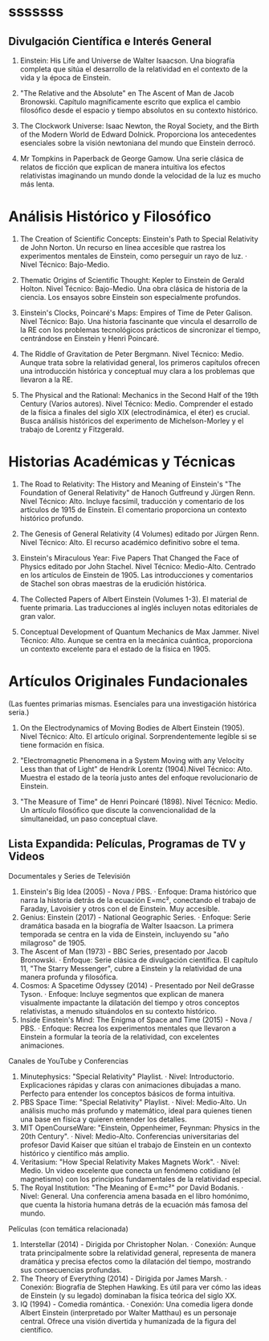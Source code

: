 
# sssssss

## Divulgación Científica e Interés General


1. Einstein: His Life and Universe de Walter Isaacson. Una biografía completa que sitúa el desarrollo de la relatividad en el contexto de la vida y la época de Einstein.

2. "The Relative and the Absolute" en The Ascent of Man de Jacob Bronowski. Capítulo magníficamente escrito que explica el cambio filosófico desde el espacio y tiempo absolutos en su contexto histórico.

3. The Clockwork Universe: Isaac Newton, the Royal Society, and the Birth of the Modern World de Edward Dolnick. Proporciona los antecedentes esenciales sobre la visión newtoniana del mundo que Einstein derrocó.

4. Mr Tompkins in Paperback de George Gamow. Una serie clásica de relatos de ficción que explican de manera intuitiva los efectos relativistas imaginando un mundo donde la velocidad de la luz es mucho más lenta.

# Análisis Histórico y Filosófico

1. The Creation of Scientific Concepts: Einstein's Path to Special Relativity de John Norton. Un recurso en línea accesible que rastrea los experimentos mentales de Einstein, 
como perseguir un rayo de luz. · Nivel Técnico: Bajo-Medio. 

2. Thematic Origins of Scientific Thought: Kepler to Einstein de Gerald Holton. Nivel Técnico: Bajo-Medio. Una obra clásica de historia de la ciencia. Los ensayos sobre Einstein son especialmente profundos.

3. Einstein's Clocks, Poincaré's Maps: Empires of Time de Peter Galison. Nivel Técnico: Bajo. Una historia fascinante que vincula el desarrollo de la RE con los problemas tecnológicos prácticos de sincronizar el tiempo, centrándose en Einstein y Henri Poincaré.

4. The Riddle of Gravitation de Peter Bergmann. Nivel Técnico: Medio. Aunque trata sobre la relatividad general, los primeros capítulos ofrecen una introducción histórica y conceptual muy clara a los problemas que llevaron a la RE.

5. The Physical and the Rational: Mechanics in the Second Half of the 19th Century (Varios autores). Nivel Técnico: Medio. Comprender el estado de la física a finales del siglo XIX (electrodinámica, el éter) es crucial. Busca análisis históricos del experimento de Michelson-Morley y el trabajo de Lorentz y Fitzgerald.

# Historias Académicas y Técnicas

1. The Road to Relativity: The History and Meaning of Einstein's "The Foundation of General Relativity" de Hanoch Gutfreund y Jürgen Renn. Nivel Técnico: Alto. Incluye facsímil, traducción y comentario de los artículos de 1915 de Einstein. El comentario proporciona un contexto histórico profundo.

2. The Genesis of General Relativity (4 Volumes) editado por Jürgen Renn. Nivel Técnico: Alto. El recurso académico definitivo sobre el tema.

3. Einstein's Miraculous Year: Five Papers That Changed the Face of Physics editado por John Stachel. Nivel Técnico: Medio-Alto. Centrado en los artículos de Einstein de 1905. Las introducciones y comentarios de Stachel son obras maestras de la erudición histórica.

4. The Collected Papers of Albert Einstein (Volumes 1-3). El material de fuente primaria. Las traducciones al inglés incluyen notas editoriales de gran valor.

5. Conceptual Development of Quantum Mechanics de Max Jammer. Nivel Técnico: Alto. Aunque se centra en la mecánica cuántica, proporciona un contexto excelente para el estado de la física en 1905.

# Artículos Originales Fundacionales

(Las fuentes primarias mismas. Esenciales para una investigación histórica seria.)

1. On the Electrodynamics of Moving Bodies de Albert Einstein (1905). Nivel Técnico: Alto. El artículo original. Sorprendentemente legible si se tiene formación en física.

2. "Electromagnetic Phenomena in a System Moving with any Velocity Less than that of Light" de Hendrik Lorentz (1904).Nivel Técnico: Alto. Muestra el estado de la teoría justo antes del enfoque revolucionario de Einstein.

3. "The Measure of Time" de Henri Poincaré (1898). Nivel Técnico: Medio. Un artículo filosófico que discute la convencionalidad de la simultaneidad, un paso conceptual clave.

## Lista Expandida: Películas, Programas de TV y Videos

Documentales y Series de Televisión

1. Einstein's Big Idea (2005) - Nova / PBS.
· Enfoque: Drama histórico que narra la historia detrás de la ecuación E=mc², conectando el trabajo de Faraday, Lavoisier y otros con el de Einstein. Muy accesible.
2. Genius: Einstein (2017) - National Geographic Series.
· Enfoque: Serie dramática basada en la biografía de Walter Isaacson. La primera temporada se centra en la vida de Einstein, incluyendo su "año milagroso" de 1905.
3. The Ascent of Man (1973) - BBC Series, presentado por Jacob Bronowski.
· Enfoque: Serie clásica de divulgación científica. El capítulo 11, "The Starry Messenger", cubre a Einstein y la relatividad de una manera profunda y filosófica.
4. Cosmos: A Spacetime Odyssey (2014) - Presentado por Neil deGrasse Tyson.
· Enfoque: Incluye segmentos que explican de manera visualmente impactante la dilatación del tiempo y otros conceptos relativistas, a menudo situándolos en su contexto histórico.
5. Inside Einstein's Mind: The Enigma of Space and Time (2015) - Nova / PBS.
· Enfoque: Recrea los experimentos mentales que llevaron a Einstein a formular la teoría de la relatividad, con excelentes animaciones.

Canales de YouTube y Conferencias

1. Minutephysics: "Special Relativity" Playlist.
· Nivel: Introductorio. Explicaciones rápidas y claras con animaciones dibujadas a mano. Perfecto para entender los conceptos básicos de forma intuitiva.
2. PBS Space Time: "Special Relativity" Playlist.
· Nivel: Medio-Alto. Un análisis mucho más profundo y matemático, ideal para quienes tienen una base en física y quieren entender los detalles.
3. MIT OpenCourseWare: "Einstein, Oppenheimer, Feynman: Physics in the 20th Century".
· Nivel: Medio-Alto. Conferencias universitarias del profesor David Kaiser que sitúan el trabajo de Einstein en un contexto histórico y científico más amplio.
4. Veritasium: "How Special Relativity Makes Magnets Work".
· Nivel: Medio. Un video excelente que conecta un fenómeno cotidiano (el magnetismo) con los principios fundamentales de la relatividad especial.
5. The Royal Institution: "The Meaning of E=mc²" por David Bodanis.
· Nivel: General. Una conferencia amena basada en el libro homónimo, que cuenta la historia humana detrás de la ecuación más famosa del mundo.

Películas (con temática relacionada)

1. Interstellar (2014) - Dirigida por Christopher Nolan.
· Conexión: Aunque trata principalmente sobre la relatividad general, representa de manera dramática y precisa efectos como la dilatación del tiempo, mostrando sus consecuencias profundas.
2. The Theory of Everything (2014) - Dirigida por James Marsh.
· Conexión: Biografía de Stephen Hawking. Es útil para ver cómo las ideas de Einstein (y su legado) dominaban la física teórica del siglo XX.
3. IQ (1994) - Comedia romántica.
· Conexión: Una comedia ligera donde Albert Einstein (interpretado por Walter Matthau) es un personaje central. Ofrece una visión divertida y humanizada de la figura del científico.


